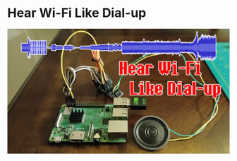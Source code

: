 # Hear Wi-Fi Like Dial-up

![](https://raw.githubusercontent.com/nickbild/wifi_dialup/refs/heads/main/media/logo.jpg)
